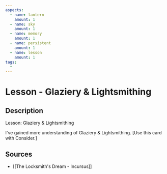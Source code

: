 ```yaml
---
aspects: 
  - name: lantern
    amount: 1
  - name: sky
    amount: 1
  - name: memory
    amount: 1
  - name: persistent
    amount: 1
  - name: lesson
    amount: 1
tags:
  - 
---
```


# Lesson - Glaziery & Lightsmithing

## Description
Lesson: Glaziery & Lightsmithing

I've gained more understanding of Glaziery & Lightsmithing. [Use this card with Consider.]
## Sources
- [[The Locksmith's Dream - Incursus]]